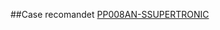 ##Case recomandet
[PP008AN-SSUPERTRONIC](https://www.tme.eu/ro/details/pp029n/carcase-universale/supertronic/pp029n-s/)
